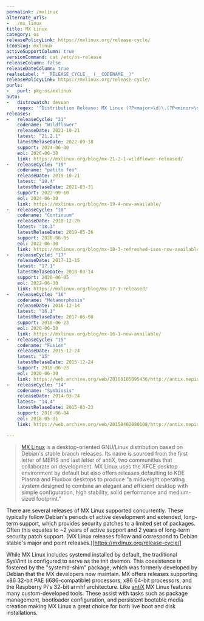 ```yaml
---
permalink: /mxlinux
alternate_urls:
-   /mx_linux
title: MX Linux
category: os
releasePolicyLink: https://mxlinux.org/release-cycle/
iconSlug: mxlinux
activeSupportColumn: true
versionCommand: cat /etc/os-release
releaseColumn: false
releaseDateColumn: true
realseLabel: "__RELEASE_CYCLE__ (__CODENAME__)"
releasePolicyLink: https://mxlinux.org/release-cycle/
purls:
-   purl: pkg:os/mxlinux
auto:
-   distrowatch: devuan
    regex: '^Distribution Release: MX Linux (?P<major>\d)\.(?P<minor>\d)$'
releases:
-   releaseCycle: "21"
    codename: "Wildflower"
    releaseDate: 2021-10-21
    latest: "21.2.1"
    latestRelaseDate: 2022-09-18
    support: 2024-06-30
    eol: 2026-06-30
    link: https://mxlinux.org/blog/mx-21-2-1-wildflower-released/
-   releaseCycle: "19"
    codename: "patito feo"
    releaseDate: 2019-10-21
    latest: "19.4"
    latestRelaseDate: 2021-03-31
    support: 2022-09-10
    eol: 2024-06-30
    link: https://mxlinux.org/blog/mx-19-4-now-available/
-   releaseCycle: "18"
    codename: "Continuum"
    releaseDate: 2018-12-20
    latest: "18.3"
    latestRelaseDate: 2019-05-26
    support: 2020-06-05
    eol: 2022-06-30
    link: https://mxlinux.org/blog/mx-18-3-refreshed-isos-now-available/
-   releaseCycle: "17"
    releaseDate: 2017-12-15
    latest: "17.1"
    latestRelaseDate: 2018-03-14
    support: 2020-06-05
    eol: 2022-06-30
    link: https://mxlinux.org/blog/mx-17-1-released/
-   releaseCycle: "16"
    codename: "Metamorphosis"
    releaseDate: 2016-12-14
    latest: "16.1"
    latestRelaseDate: 2017-06-08
    support: 2018-06-23
    eol: 2020-06-30
    link: https://mxlinux.org/blog/mx-16-1-now-available/
-   releaseCycle: "15"
    codename: "Fusion"
    releaseDate: 2015-12-24
    latest: "15"
    latestRelaseDate: 2015-12-24
    support: 2018-06-23
    eol: 2020-06-30
    link: https://web.archive.org/web/20160105095436/http://antix.mepis.org/index.php?title=Main_Page
-   releaseCycle: "14"
    codename: "Symbiosis"
    releaseDate: 2014-03-24
    latest: "14.4"
    latestRelaseDate: 2015-03-23
    support: 2016-06-04
    eol: 2018-05-31
    link: https://web.archive.org/web/20150402080108/http://antix.mepis.org/index.php?title=Main_Page

---
```


> [MX Linux](https://mxlinux.org/) is a desktop-oriented GNU/Linux distribution based on Debian's stable branch releases.  Its name is sourced from the first letter of MEPIS and last letter of antiX, two communities that collaborate on development.  MX Linux uses the XFCE desktop environment by default but also offers releases defaulting to KDE Plasma and Fluxbox desktops to produce "a midweight operating system designed to combine an elegant and efficient desktop with simple configuration, high stability, solid performance and medium-sized footprint."

There are several releases of MX Linux supported concurrently.  These typically follow Debian's periods of active development and extended, long-term support, which provides security patches to a limited set of packages.  Often this equates to ~2 years of active support and 2 years of long-term security patch support. (MX Linux releases follow and correspond to Debian stable's major and point releases.)[https://mxlinux.org/release-cycle/]

While MX Linux includes systemd installed by default, the traditional SysVinit is configured to serve as the init daemon.  This coexistence is fostered by the "systemd-shim" package, which was formerly developed by Debian that the MX developers now maintain.  MX offers releases supporting x86 32-bit PAE (i686-compatible) processors, x86 64-bit processors, and the Raspberry Pi's 32-bit armhf architecture.  Like [antiX](https://antixlinux.com) MX Linux features many custom-developed tools.  These assist with tasks such as package management, bootloader configuration, and persistent bootable media creation making MX Linux a great choice for both live boot and disk installations.

